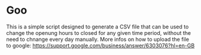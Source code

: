 # Goo

This is a simple script designed to generate a CSV file that can be used to change the openung hours to closed for any given time period, without the need to chnange every day manually.
More infos on how to upload the file to google: https://support.google.com/business/answer/6303076?hl=en-GB
